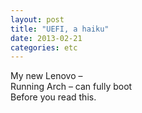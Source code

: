 ```yaml
---
layout: post
title: "UEFI, a haiku"
date: 2013-02-21
categories: etc
---
```


My new Lenovo –  
Running Arch – can fully boot  
Before you read this.
